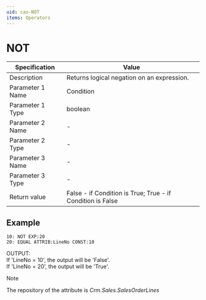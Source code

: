 ```yaml
---
uid: cao-NOT
items: Operators
---
```


# NOT 

| Specification         | Value                                                        |
| --------------------- | ------------------------------------------------------------ |
| Description           | Returns logical negation on an expression.           |
| Parameter 1 Name      | Condition                                                         |
| Parameter 1 Type      | boolean                                  |
| Parameter 2 Name      | -                                                            |
| Parameter 2 Type      | -                                                            |
| Parameter 3 Name      | -                                                            |
| Parameter 3 Type      | -                                                            |
| Return value          | False - if Condition is True; True - if Condition is False                                                     |

## Example

```      
10: NOT EXP:20
20: EQUAL ATTRIB:LineNo CONST:10   
```
OUTPUT: 
<br/>If 'LineNo = 10', the output will be 'False'.
<br/>If 'LineNo = 20', the output will be 'True'.

> [!NOTE]
> 
> The repository of the attribute is *Crm.Sales.SalesOrderLines*
